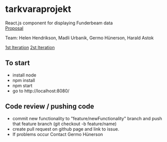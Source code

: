 # tarkvaraprojekt
React.js component for displaying Funderbeam data   
[Proposal](https://courses.cs.ut.ee/MTAT.03.138/2017_fall/uploads/Main/FunderbeamVisualization.pdf)

Team: Helen Hendrikson, Madli Urbanik, Germo Hünerson, Harald Astok

[1st Iteration](https://github.com/urbanikm/tarkvaraprojekt/wiki/1st-Iteration)
[2st Iteration](https://github.com/germohn/tarkvaraprojekt/wiki/2nd-Iteration)


## To start
* install node
* npm install
* npm start
* go to http://localhost:8080/


## Code review / pushing code
* commit new functionality to "feature/newFunctionality" branch and push that feature branch (git checkout -b feature/name)
* create pull request on github page and link to issue.
* If problems occur Contact Germo Hünerson